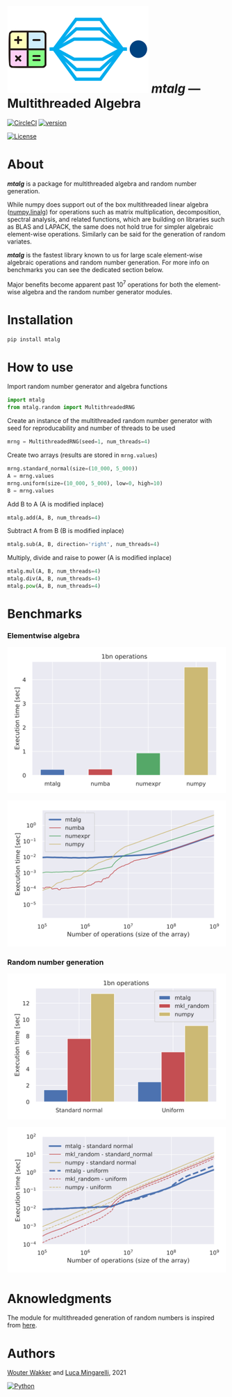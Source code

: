 # ![](mtalg/__res/_MTA.png) *mtalg* — Multithreaded Algebra 


[![CircleCI](https://circleci.com/gh/LucaMingarelli/CryptPandas.svg?style=svg&circle-token=23ad3dc02a697420107b82330e00b944f9ea53ed)]()
[![version](https://img.shields.io/badge/version-0.0.6-success.svg)](#)

[//]: # ([![PyPI Latest Release]&#40;https://img.shields.io/pypi/v/CryptPandas.svg&#41;]&#40;https://pypi.org/project/CryptPandas/&#41;)
[![License](https://img.shields.io/pypi/l/CryptPandas.svg)](https://github.com/WWakker/mtalg/blob/master/LICENSE.txt)

[//]: # ([![Downloads]&#40;https://static.pepy.tech/personalized-badge/cryptpandas?period=total&units=international_system&left_color=grey&right_color=blue&left_text=Downloads&#41;]&#40;https://pepy.tech/project/cryptpandas&#41;)

[//]: # ([![Build and test GitHub]&#40;https://github.com/lucamingarelli/CryptPandas/actions/workflows/build-and-test.yml/badge.svg&#41;]&#40;https://github.com/LucaMingarelli/CryptPandas/actions&#41;)



# About

***mtalg*** is a package for multithreaded algebra and random number generation.

While numpy does support out of the box multithreaded linear algebra 
([numpy.linalg](https://numpy.org/doc/stable/reference/routines.linalg.html)) 
for operations such as matrix multiplication, decomposition, spectral analysis, 
and related functions, which are building on libraries such as BLAS and LAPACK, 
the same does not hold true for simpler algebraic element-wise operations. 
Similarly can be said for the generation of random variates.

***mtalg*** is the fastest library known to us for large scale element-wise algebraic operations 
and random number generation. For more info on benchmarks you can see the dedicated section below. 

Major benefits become apparent past $`10^7`$ operations for both the element-wise algebra and the random number generator modules.

# Installation

`pip install mtalg`

# How to use
Import random number generator and algebra functions
```python
import mtalg
from mtalg.random import MultithreadedRNG
```
Create an instance of the multithreaded random number generator with seed for reproducability and number of threads to be used
```python
mrng = MultithreadedRNG(seed=1, num_threads=4)
```
Create two arrays (results are stored in `mrng.values`)
```python
mrng.standard_normal(size=(10_000, 5_000))
A = mrng.values
mrng.uniform(size=(10_000, 5_000), low=0, high=10)
B = mrng.values
```
Add B to A (A is modified inplace)
```python
mtalg.add(A, B, num_threads=4)
```
Subtract A from B (B is modified inplace)
```python
mtalg.sub(A, B, direction='right', num_threads=4)
```
Multiply, divide and raise to power (A is modified inplace)
```python
mtalg.mul(A, B, num_threads=4)
mtalg.div(A, B, num_threads=4)
mtalg.pow(A, B, num_threads=4)
```

# Benchmarks

### Elementwise algebra
![](mtalg/__res/benchmark/benchmark_add_BARS.svg)

![](mtalg/__res/benchmark/benchmark_add.svg)


### Random number generation

![](mtalg/__res/benchmark/benchmark_rng_BAR.svg)

![](mtalg/__res/benchmark/benchmark_rng.svg)



# Aknowledgments

The module for multithreaded generation of random numbers is inspired from [here](https://numpy.org/doc/stable/reference/random/multithreading.html).  

# Authors
[Wouter Wakker](https://github.com/WWakker) 
and [Luca Mingarelli](https://github.com/LucaMingarelli), 
2021

[![Python](https://img.shields.io/static/v1?label=made%20with&message=Python&color=blue&style=for-the-badge&logo=Python&logoColor=white)](#)
